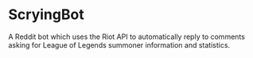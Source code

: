 ScryingBot
==========

A Reddit bot which uses the Riot API to automatically reply to comments asking for League of Legends summoner information and statistics.